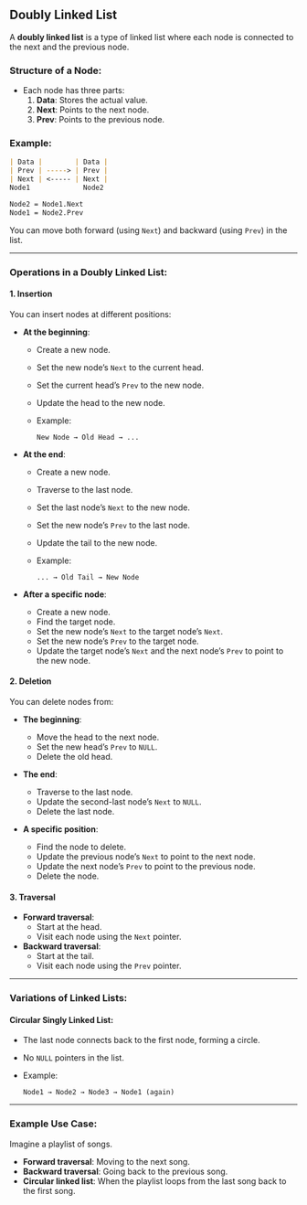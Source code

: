 ## Doubly Linked List

A **doubly linked list** is a type of linked list where each node is connected to the next and the previous node.

### Structure of a Node:

- Each node has three parts:
    1. **Data**: Stores the actual value.
    2. **Next**: Points to the next node.
    3. **Prev**: Points to the previous node.

### Example:

```md
| Data |        | Data |
| Prev | -----> | Prev |
| Next | <----- | Next |
Node1             Node2

Node2 = Node1.Next
Node1 = Node2.Prev
```

You can move both forward (using `Next`) and backward (using `Prev`) in the list.

---

### Operations in a Doubly Linked List:

#### 1. **Insertion**

You can insert nodes at different positions:

- **At the beginning**:
    
    - Create a new node.
    - Set the new node’s `Next` to the current head.
    - Set the current head’s `Prev` to the new node.
    - Update the head to the new node.
    - Example:
        
        ```text
        New Node → Old Head → ...
        ```
        
- **At the end**:
    
    - Create a new node.
    - Traverse to the last node.
    - Set the last node’s `Next` to the new node.
    - Set the new node’s `Prev` to the last node.
    - Update the tail to the new node.
    - Example:
        
        ```text
        ... → Old Tail → New Node
        ```
        
- **After a specific node**:
    
    - Create a new node.
    - Find the target node.
    - Set the new node’s `Next` to the target node’s `Next`.
    - Set the new node’s `Prev` to the target node.
    - Update the target node’s `Next` and the next node’s `Prev` to point to the new node.

#### 2. **Deletion**

You can delete nodes from:

- **The beginning**:
    
    - Move the head to the next node.
    - Set the new head’s `Prev` to `NULL`.
    - Delete the old head.
- **The end**:
    
    - Traverse to the last node.
    - Update the second-last node’s `Next` to `NULL`.
    - Delete the last node.
- **A specific position**:
    
    - Find the node to delete.
    - Update the previous node’s `Next` to point to the next node.
    - Update the next node’s `Prev` to point to the previous node.
    - Delete the node.

#### 3. **Traversal**

- **Forward traversal**:
    - Start at the head.
    - Visit each node using the `Next` pointer.
- **Backward traversal**:
    - Start at the tail.
    - Visit each node using the `Prev` pointer.

---

### Variations of Linked Lists:

#### **Circular Singly Linked List**:

- The last node connects back to the first node, forming a circle.
- No `NULL` pointers in the list.
- Example:
    
    ```text
    Node1 → Node2 → Node3 → Node1 (again)
    ```
    

---

### Example Use Case:

Imagine a playlist of songs.

- **Forward traversal**: Moving to the next song.
- **Backward traversal**: Going back to the previous song.
- **Circular linked list**: When the playlist loops from the last song back to the first song.
